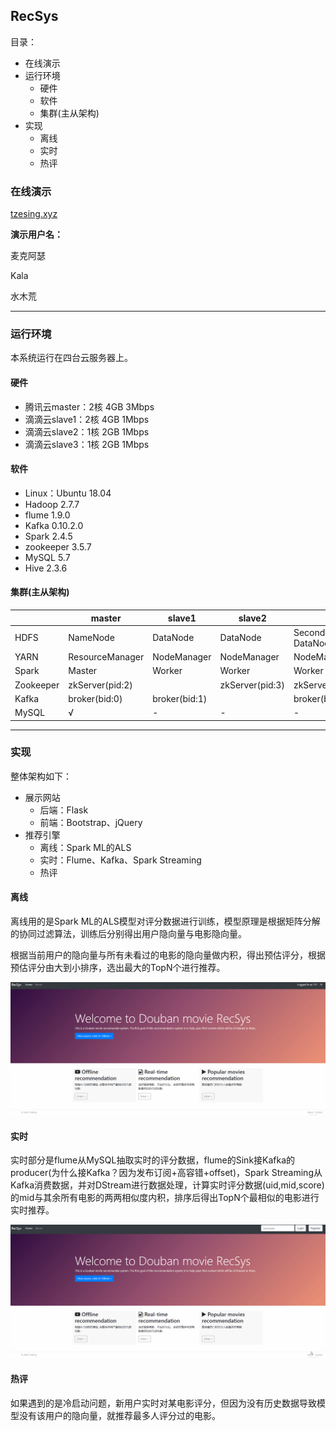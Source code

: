 ## RecSys

目录：

- 在线演示
- 运行环境
    - 硬件
    - 软件
    - 集群(主从架构)
- 实现
    - 离线
    - 实时
    - 热评



### 在线演示

[tzesing.xyz](tzesing.xyz)

**演示用户名：**

麦克阿瑟

Kala

水木荒

---

### 运行环境

本系统运行在四台云服务器上。

#### 硬件

- 腾讯云master：2核 4GB 3Mbps
- 滴滴云slave1：2核 4GB 1Mbps
- 滴滴云slave2：1核 2GB 1Mbps
- 滴滴云slave3：1核 2GB 1Mbps

#### 软件

- Linux：Ubuntu 18.04
- Hadoop 2.7.7
- flume 1.9.0
- Kafka 0.10.2.0
- Spark 2.4.5
- zookeeper 3.5.7
- MySQL 5.7
- Hive 2.3.6

#### 集群(主从架构)

|           | master          | slave1        | slave2          | slave3                         |
| --------- | --------------- | ------------- | --------------- | ------------------------------ |
| HDFS      | NameNode        | DataNode      | DataNode        | SecondaryNameNode<br/>DataNode |
| YARN      | ResourceManager | NodeManager   | NodeManager     | NodeManager                    |
| Spark     | Master          | Worker        | Worker          | Worker                         |
| Zookeeper | zkServer(pid:2) |               | zkServer(pid:3) | zkServer(pid:4)                |
| Kafka     | broker(bid:0)   | broker(bid:1) |                 | broker(bid:2)                  |
| MySQL     | √               | -             | -               | -                              |

---



### 实现

整体架构如下：

- 展示网站
    - 后端：Flask
    - 前端：Bootstrap、jQuery
- 推荐引擎
    - 离线：Spark ML的ALS
    - 实时：Flume、Kafka、Spark Streaming
    - 热评

#### 离线

离线用的是Spark ML的ALS模型对评分数据进行训练，模型原理是根据矩阵分解的协同过滤算法，训练后分别得出用户隐向量与电影隐向量。

根据当前用户的隐向量与所有未看过的电影的隐向量做内积，得出预估评分，根据预估评分由大到小排序，选出最大的TopN个进行推荐。

![offtime](https://github.com/TzeSing/douban_movie_RecSys/blob/master/pic/offtime.gif?raw=true)



#### 实时

实时部分是flume从MySQL抽取实时的评分数据，flume的Sink接Kafka的producer(为什么接Kafka？因为发布订阅+高容错+offset)，Spark Streaming从Kafka消费数据，并对DStream进行数据处理，计算实时评分数据(uid,mid,score)的mid与其余所有电影的两两相似度内积，排序后得出TopN个最相似的电影进行实时推荐。

![ontime](https://github.com/TzeSing/douban_movie_RecSys/blob/master/pic/realtime.gif?raw=true)



#### 热评

如果遇到的是冷启动问题，新用户实时对某电影评分，但因为没有历史数据导致模型没有该用户的隐向量，就推荐最多人评分过的电影。


